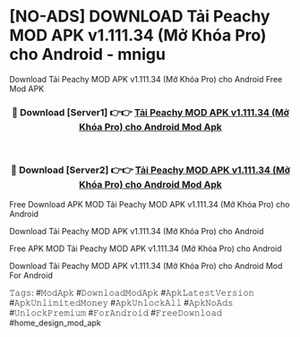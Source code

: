 # [NO-ADS] DOWNLOAD Tải Peachy MOD APK v1.111.34 (Mở Khóa Pro) cho Android - mnigu
Download Tải Peachy MOD APK v1.111.34 (Mở Khóa Pro) cho Android Free Mod APK

<div align="center">
<h3>🔴 Download [Server1] 👉👉 <a href="https://apk-comot.site?title=Tải_Peachy_MOD_APK_v1.111.34_(Mở_Khóa_Pro)_cho_Android">Tải Peachy MOD APK v1.111.34 (Mở Khóa Pro) cho Android Mod Apk</a></h3><br>

<h3>🔴 Download [Server2] 👉👉 <a href="https://apk-comot.site?title=Tải_Peachy_MOD_APK_v1.111.34_(Mở_Khóa_Pro)_cho_Android">Tải Peachy MOD APK v1.111.34 (Mở Khóa Pro) cho Android Mod Apk</a></h3>
</div>


Free Download APK MOD Tải Peachy MOD APK v1.111.34 (Mở Khóa Pro) cho Android

Download Tải Peachy MOD APK v1.111.34 (Mở Khóa Pro) cho Android 

Free APK MOD Tải Peachy MOD APK v1.111.34 (Mở Khóa Pro) cho Android 

Download Tải Peachy MOD APK v1.111.34 (Mở Khóa Pro) cho Android Mod For Android

𝚃𝚊𝚐𝚜: #𝙼𝚘𝚍𝙰𝚙𝚔 #𝙳𝚘𝚠𝚗𝚕𝚘𝚊𝚍𝙼𝚘𝚍𝙰𝚙𝚔 #𝙰𝚙𝚔𝙻𝚊𝚝𝚎𝚜𝚝𝚅𝚎𝚛𝚜𝚒𝚘𝚗 #𝙰𝚙𝚔𝚄𝚗𝚕𝚒𝚖𝚒𝚝𝚎𝚍𝙼𝚘𝚗𝚎𝚢 #𝙰𝚙𝚔𝚄𝚗𝚕𝚘𝚌𝚔𝙰𝚕𝚕 #𝙰𝚙𝚔𝙽𝚘𝙰𝚍𝚜 #𝚄𝚗𝚕𝚘𝚌𝚔𝙿𝚛𝚎𝚖𝚒𝚞𝚖 #𝙵𝚘𝚛𝙰𝚗𝚍𝚛𝚘𝚒𝚍 #𝙵𝚛𝚎𝚎𝙳𝚘𝚠𝚗𝚕𝚘𝚊𝚍 #home_design_mod_apk